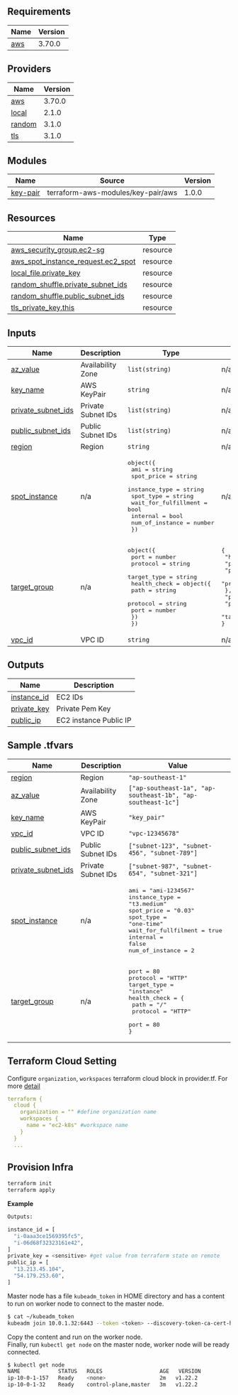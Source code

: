 <!-- BEGIN_TF_DOCS -->
## Requirements

| Name | Version |
|------|---------|
| <a name="requirement_aws"></a> [aws](#requirement\_aws) | 3.70.0 |

## Providers

| Name | Version |
|------|---------|
| <a name="provider_aws"></a> [aws](#provider\_aws) | 3.70.0 |
| <a name="provider_local"></a> [local](#provider\_local) | 2.1.0 |
| <a name="provider_random"></a> [random](#provider\_random) | 3.1.0 |
| <a name="provider_tls"></a> [tls](#provider\_tls) | 3.1.0 |

## Modules

| Name | Source | Version |
|------|--------|---------|
| <a name="module_key-pair"></a> [key-pair](#module\_key-pair) | terraform-aws-modules/key-pair/aws | 1.0.0 |

## Resources

| Name | Type |
|------|------|
| [aws_security_group.ec2-sg](https://registry.terraform.io/providers/hashicorp/aws/3.70.0/docs/resources/security_group) | resource |
| [aws_spot_instance_request.ec2_spot](https://registry.terraform.io/providers/hashicorp/aws/3.70.0/docs/resources/spot_instance_request) | resource |
| [local_file.private_key](https://registry.terraform.io/providers/hashicorp/local/latest/docs/resources/file) | resource |
| [random_shuffle.private_subnet_ids](https://registry.terraform.io/providers/hashicorp/random/latest/docs/resources/shuffle) | resource |
| [random_shuffle.public_subnet_ids](https://registry.terraform.io/providers/hashicorp/random/latest/docs/resources/shuffle) | resource |
| [tls_private_key.this](https://registry.terraform.io/providers/hashicorp/tls/latest/docs/resources/private_key) | resource |

## Inputs

| Name | Description | Type | Default | Required |
|------|-------------|------|---------|:--------:|
| <a name="input_az_value"></a> [az\_value](#input\_az\_value) | Availability Zone | `list(string)` | n/a | yes |
| <a name="input_key_name"></a> [key\_name](#input\_key\_name) | AWS KeyPair | `string` | n/a | yes |
| <a name="input_private_subnet_ids"></a> [private\_subnet\_ids](#input\_private\_subnet\_ids) | Private Subnet IDs | `list(string)` | n/a | yes |
| <a name="input_public_subnet_ids"></a> [public\_subnet\_ids](#input\_public\_subnet\_ids) | Public Subnet IDs | `list(string)` | n/a | yes |
| <a name="input_region"></a> [region](#input\_region) | Region | `string` | n/a | yes |
| <a name="input_spot_instance"></a> [spot\_instance](#input\_spot\_instance) | n/a | <pre>object({<br>    ami                  = string<br>    spot_price           = string<br>    instance_type        = string<br>    spot_type            = string<br>    wait_for_fulfillment = bool<br>    internal             = bool<br>    num_of_instance      = number<br>  })</pre> | n/a | yes |
| <a name="input_target_group"></a> [target\_group](#input\_target\_group) | n/a | <pre>object({<br>    port        = number<br>    protocol    = string<br>    target_type = string<br>    health_check = object({<br>      path     = string<br>      protocol = string<br>      port     = number<br>    })<br>  })</pre> | <pre>{<br>  "health_check": {<br>    "path": "/",<br>    "port": 80,<br>    "protocol": "HTTP"<br>  },<br>  "port": 80,<br>  "protocol": "HTTP",<br>  "target_type": "instance"<br>}</pre> | no |
| <a name="input_vpc_id"></a> [vpc\_id](#input\_vpc\_id) | VPC ID | `string` | n/a | yes |

## Outputs

| Name | Description |
|------|-------------|
| <a name="output_instance_id"></a> [instance\_id](#output\_instance\_id) | EC2 IDs |
| <a name="output_private_key"></a> [private\_key](#output\_private\_key) | Private Pem Key |
| <a name="output_public_ip"></a> [public\_ip](#output\_public\_ip) | EC2 instance Public IP |
<!-- END_TF_DOCS -->



## Sample .tfvars

| Name | Description | Value |
|------|-------------|-------|
| <a name="input_region"></a> [region](#input\_region) | Region | `"ap-southeast-1"` |
| <a name="input_az_value"></a> [az\_value](#input\_az\_value) | Availability Zone | `["ap-southeast-1a", "ap-southeast-1b", "ap-southeast-1c"]` |
| <a name="input_key_name"></a> [key\_name](#input\_key\_name) | AWS KeyPair | `"key_pair"` |
| <a name="input_vpc_id"></a> [vpc\_id](#input\_vpc\_id) | VPC ID | `"vpc-12345678"` |
| <a name="input_public_subnet_ids"></a> [public\_subnet\_ids](#input\_public\_subnet\_ids) | Public Subnet IDs | `["subnet-123", "subnet-456", "subnet-789"]` |
| <a name="input_private_subnet_ids"></a> [private\_subnet\_ids](#input\_private\_subnet\_ids) | Private Subnet IDs | `["subnet-987", "subnet-654", "subnet-321"]` |
| <a name="input_spot_instance"></a> [spot\_instance](#input\_spot\_instance) | n/a | <pre>ami = "ami-1234567"<br>instance_type = "t3.medium"<br>spot_price = "0.03"<br>spot_type = "one-time"<br>wait_for_fullfilment = true<br>internal = false<br>num_of_instance = 2</pre> |
| <a name="input_target_group"></a> [target\_group](#input\_target\_group) | n/a | <pre>port = 80<br>protocol = "HTTP"<br>target_type = "instance"<br>health_check = {<br>  path = "/"<br>  protocol = "HTTP"<br>  port = 80<br>}</pre> |



## Terraform Cloud Setting
Configure `organization`, `workspaces` terraform cloud block in provider.tf. For more [detail](https://www.terraform.io/cli/cloud/settings)
```yaml
terraform {
  cloud {
    organization = "" #define organization name
    workspaces {
      name = "ec2-k8s" #workspace name
    }
  }
  ...
```

## Provision Infra
```bash
terraform init
terraform apply
```

**Example**
```bash
Outputs:

instance_id = [
  "i-0aaa3ce1569395fc5",
  "i-06d68f32323161e42",
]
private_key = <sensitive> #get value from terraform state on remote
public_ip = [
  "13.213.45.104",
  "54.179.253.60",
]
```
Master node has a file `kubeadm_token` in HOME directory and has a content to run on worker node to connect to the master node.
```bash
$ cat ~/kubeadm_token
kubeadm join 10.0.1.32:6443 --token <token> --discovery-token-ca-cert-hash <sha256 value>
```
Copy the content and run on the worker node.<br>
Finally, run `kubectl get node` on the master node, worker node will be ready connected.
```bash
$ kubectl get node
NAME            STATUS   ROLES                  AGE   VERSION
ip-10-0-1-157   Ready    <none>                 2m   v1.22.2
ip-10-0-1-32    Ready    control-plane,master   3m   v1.22.2
```
